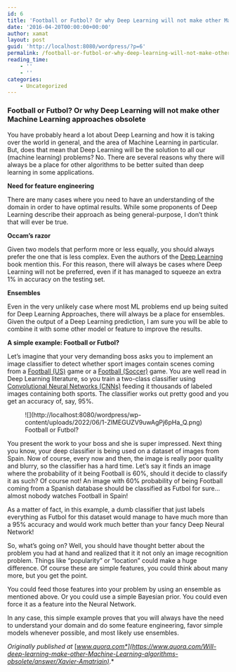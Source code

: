 ```yaml
---
id: 6
title: 'Football or Futbol? Or why Deep Learning will not make other Machine Learning approaches obsolete'
date: '2016-04-20T00:00:00+00:00'
author: xamat
layout: post
guid: 'http://localhost:8080/wordpress/?p=6'
permalink: /football-or-futbol-or-why-deep-learning-will-not-make-other-machine-learning-approaches-obsolete-666658ed4167/
reading_time:
    - ''
    - ''
categories:
    - Uncategorized
---
```


### Football or Futbol? Or why Deep Learning will not make other Machine Learning approaches obsolete

You have probably heard a lot about Deep Learning and how it is taking over the world in general, and the area of Machine Learning in particular. But, does that mean that Deep Learning will be the solution to all our (machine learning) problems? No. There are several reasons why there will always be a place for other algorithms to be better suited than deep learning in some applications.

**Need for feature engineering**

There are many cases where you need to have an understanding of the domain in order to have optimal results. While some proponents of Deep Learning describe their approach as being general-purpose, I don’t think that will ever be true.

**Occam’s razor**

Given two models that perform more or less equally, you should always prefer the one that is less complex. Even the authors of the [Deep Learning](http://www.deeplearningbook.org/) book mention this. For this reason, there will always be cases where Deep Learning will not be preferred, even if it has managed to squeeze an extra 1% in accuracy on the testing set.

**Ensembles**

Even in the very unlikely case where most ML problems end up being suited for Deep Learning Approaches, there will always be a place for ensembles. Given the output of a Deep Learning prediction, I am sure you will be able to combine it with some other model or feature to improve the results.

**A simple example: Football or Futbol?**

Let’s imagine that your very demanding boss asks you to implement an image classifier to detect whether sport images contain scenes coming from a [Football (US)](https://www.quora.com/topic/Football-US) game or a [Football (Soccer)](https://www.quora.com/topic/Football-Soccer-2) game. You are well read in Deep Learning literature, so you train a two-class classifier using [Convolutional Neural Networks (CNNs)](https://www.quora.com/topic/Convolutional-Neural-Networks-CNNs) feeding it thousands of labeled images containing both sports. The classifier works out pretty good and you get an accuracy of, say, 95%.

<figure>![](http://localhost:8080/wordpress/wp-content/uploads/2022/06/1-ZlMEGUZV9uwAgPj6pHa_Q.png)<figcaption>Football or Futbol?</figcaption></figure>You present the work to your boss and she is super impressed. Next thing you know, your deep classifier is being used on a dataset of images from Spain. Now of course, every now and then, the image is really poor quality and blurry, so the classifier has a hard time. Let’s say it finds an image where the probability of it being Football is 60%, should it decide to classify it as such? Of course not! An image with 60% probability of being Football coming from a Spanish database should be classified as Futbol for sure… almost nobody watches Football in Spain!

As a matter of fact, in this example, a dumb classifier that just labels everything as Futbol for this dataset would manage to have much more than a 95% accuracy and would work much better than your fancy Deep Neural Network!

So, what’s going on? Well, you should have thought better about the problem you had at hand and realized that it it not only an image recognition problem. Things like “popularity” or “location” could make a huge difference. Of course these are simple features, you could think about many more, but you get the point.

You could feed those features into your problem by using an ensemble as mentioned above. Or you could use a simple Bayesian prior. You could even force it as a feature into the Neural Network.

In any case, this simple example proves that you will always have the need to understand your domain and do some feature engineering, favor simple models whenever possible, and most likely use ensembles.

*Originally published at* [*www.quora.com*](https://www.quora.com/Will-deep-learning-make-other-Machine-Learning-algorithms-obsolete/answer/Xavier-Amatriain)*.*